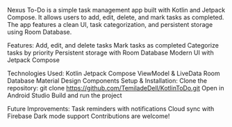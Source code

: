Nexus To-Do is a simple task management app built with Kotlin and Jetpack Compose. It allows users to add, edit, delete, and mark tasks as completed. The app features a clean UI, task categorization, and persistent storage using Room Database.


Features:
Add, edit, and delete tasks
Mark tasks as completed
Categorize tasks by priority
Persistent storage with Room Database
Modern UI with Jetpack Compose


Technologies Used:
Kotlin
Jetpack Compose
ViewModel & LiveData
Room Database
Material Design Components
Setup & Installation:
Clone the repository:
git clone https://github.com/TemiladeDell/KotlinToDo.git
Open in Android Studio
Build and run the project


Future Improvements:
Task reminders with notifications
Cloud sync with Firebase
Dark mode support
Contributions are welcome! 
